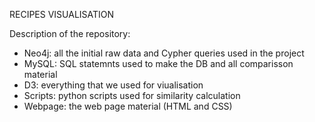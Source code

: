 RECIPES VISUALISATION

Description of the repository:
  - Neo4j: all the initial raw data and Cypher queries used in the project
  - MySQL: SQL statemnts used to make the DB and all comparisson material
  - D3: everything that we used for viualisation
  - Scripts: python scripts used for similarity calculation
  - Webpage: the web page material (HTML and CSS)
